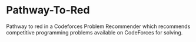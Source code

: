 # Pathway-To-Red
Pathway to red in a Codeforces Problem Recommender which recommends competitive programming problems available on CodeForces for solving.
